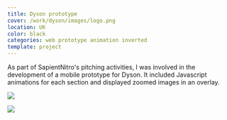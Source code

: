 ```yaml
---
title: Dyson prototype
cover: /work/dyson/images/logo.png
location: UK
color: black
categories: web prototype animation inverted
template: project
---
```


As part of SapientNitro's pitching activities, I was involved in the development of a mobile prototype for Dyson. It included Javascript animations for each section and displayed zoomed images in an overlay.

![](/work/dyson/images/1.png)

![](/work/dyson/images/2.png)
